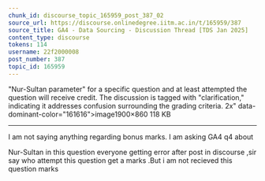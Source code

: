 ```yaml
---
chunk_id: discourse_topic_165959_post_387_02
source_url: https://discourse.onlinedegree.iitm.ac.in/t/165959/387
source_title: GA4 - Data Sourcing - Discussion Thread [TDS Jan 2025]
content_type: discourse
tokens: 114
username: 22f2000008
post_number: 387
topic_id: 165959
---
```


 "Nur-Sultan parameter" for a specific question and at least attempted the question will receive credit. The discussion is tagged with "clarification," indicating it addresses confusion surrounding the grading criteria. 2x" data-dominant-color="161616">image1900×860 118 KB

---

I am not saying anything regarding bonus marks. I am asking GA4 q4 about

Nur-Sultan in this question everyone getting error after post in discourse ,sir say who attempt this question get a marks .But i am not recieved this question marks
